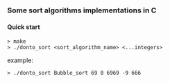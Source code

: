 ### Some sort algorithms implementations in C

#### Quick start
```console
> make
> ./donto_sort <sort_algorithm_name> <...integers>
```
example:
```console
> ./donto_sort Bubble_sort 69 0 6969 -9 666
```
